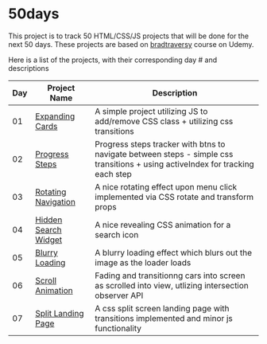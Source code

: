 # 50days
This project is to track 50 HTML/CSS/JS projects that will be done for the next 50 days. These projects are based on [bradtraversy](https://github.com/bradtraversy/50projects50days) course on Udemy.

Here is a list of the projects, with their corresponding day # and descriptions

| Day | Project Name | Description |
| ------------- | ------------- | ------------- |
| 01 | [Expanding Cards](https://github.com/amirhoseinshahabnia/50-days/tree/main/day_1)  | A simple project utilizing JS to add/remove CSS class + utilizing css transitions |
| 02 | [Progress Steps](https://github.com/amirhoseinshahabnia/50-days/tree/main/day_2) | Progress steps tracker with btns to navigate between steps - simple css transitions + using activeIndex for tracking each step |
| 03 | [Rotating Navigation](https://github.com/amirhoseinshahabnia/50-days/tree/main/day_3) | A nice rotating effect upon menu click implemented via CSS rotate and transform props |
| 04 | [Hidden Search Widget](https://github.com/amirhoseinshahabnia/50-days/tree/main/day_4) | A nice revealing CSS animation for a search icon |
| 05 | [Blurry Loading](https://github.com/amirhoseinshahabnia/50-days/tree/main/day_5) | A blurry loading effect which blurs out the image as the loader loads  |
| 06 | [Scroll Animation](https://github.com/amirhoseinshahabnia/50-days/tree/main/day_6) | Fading and transitionng cars into screen as scrolled into view, utlizing intersection observer API  |
| 07 | [Split Landing Page](https://github.com/amirhoseinshahabnia/50-days/tree/main/day_7) | A css split screen landing page with transitions implemented and minor js functionality |